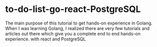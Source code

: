 # to-do-list-go-react-PostgreSQL
The main purpose of this tutorial to get hands-on experience in Golang. When I was learning Golang, I realized there are very few tutorials and articles out there which give you a complete end to end hands-on experience. with react and PostgreSQL
